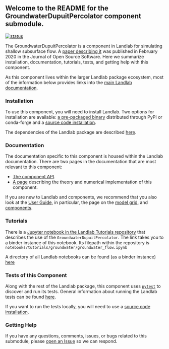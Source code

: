 ## Welcome to the README for the GroundwaterDupuitPercolator component submodule.

[![status](https://joss.theoj.org/papers/6936ca6851c622de48b2c5f6cf45a7bd/status.svg)](https://joss.theoj.org/papers/6936ca6851c622de48b2c5f6cf45a7bd)

The GroundwaterDupuitPercolator is a component in Landlab for simulating shallow
subsurface flow. A [paper describing it](https://joss.theoj.org/papers/6936ca6851c622de48b2c5f6cf45a7bd)
was published in February 2020 in the Journal of Open Source Software. Here we
summarize installation, documentation, tutorials, tests, and getting help with
this component.

As this component lives within the larger Landlab package ecosystem, most of the
information below provides links into the [main Landlab documentation](https://landlab.csdms.io/).

### Installation
To use this component, you will need to install Landlab. Two options for
installation are available:
[a pre-packaged binary](https://landlab.csdms.io/en/master/install/index.html)
distributed through PyPI or conda-forge and a
[source code installation](https://landlab.csdms.io/en/master/development/install/index.html#developer-install).

The dependencies of the Landlab package are described [here](https://landlab.csdms.io/en/master/development/practices/dependencies.html).

### Documentation
The documentation specific to this component is housed within the Landlab
documentation. There are two pages in the documentation that are most relevant
to this component:
- [The component API](https://landlab.csdms.io/en/master/reference/components/groundwater.html).
- [A page](https://landlab.csdms.io/en/master/reference/components/dupuit_theory.html#dupuit-theory)
describing the theory and numerical implementation of this component.

If you are new to Landlab and components, we recommend that you also look at the
[User Guide](https://landlab.csdms.io/en/master/user_guide/index.html),
in particular, the page on the [model grid](https://landlab.csdms.io/en/master/user_guide/grid.html), and [components](https://landlab.readthedocs.io/en/master/user_guide/components.html).

### Tutorials
There is a [Jupyter notebook in the Landlab Tutorials repository](https://mybinder.org/v2/gh/landlab/landlab/release?filepath=notebooks/tutorials/groundwater/groundwater_flow.ipynb)
that describes the use of the `GroundwaterDupuitPercolator`.
The link takes you to a binder instance of this notebook. Its filepath within
the repository is `notebooks/tutorials/groundwater/groundwater_flow.ipynb`

A directory of all Landlab notebooks can be found (as a binder instance) [here](https://mybinder.org/v2/gh/landlab/landlab/release?filepath=notebooks/welcome.ipynb)

### Tests of this Component
Along with the rest of the Landlab package, this component uses
[`pytest`](https://docs.pytest.org/en/latest/)
to  discover and run its tests. General information about running the Landlab
tests can be found [here](https://landlab.csdms.io/en/master/development/install/test.html#testing).

If you want to run the tests locally, you will need to use a
[source code installation](https://landlab.csdms.io/en/master/development/install/index.html#developer-install).

### Getting Help
If you have any questions, comments, issues, or bugs related to this submodule,
please [open an Issue](https://github.com/landlab/landlab/issues/new) so we can
respond.
